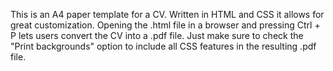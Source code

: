 This is an A4 paper template for a CV. Written in HTML and CSS it allows for great customization. Opening the .html file in a browser and pressing Ctrl + P lets users convert the CV into a .pdf file. Just make sure to check the "Print backgrounds" option to include all CSS features in the resulting .pdf file.

